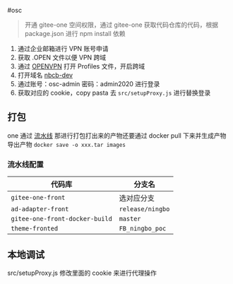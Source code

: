#osc 

> 开通 gitee-one 空间权限，通过 gitee-one 获取代码仓库的代码，根据 package.json 进行 npm install 依赖

1. 通过企业邮箱进行 VPN 账号申请
2. 获取 .OPEN 文件以便 VPN 跨域
3. 通过 [OPENVPN](https://openvpn.net/) 打开 Profiles 文件，开启跨域
4. 打开域名 [nbcb-dev](http://nbcb-dev.gitee.work/login)
5. 通过账号：osc-admin  密码：admin2020 进行登录
6. 获取对应的 cookie，copy pasta 去 `src/setupProxy.js` 进行替换登录

## 打包

one 通过 [流水线](https://osc.gitee.work/xly-poc/ONE/new-ipipe/pipelines/16754/history/1940298/stages/2699474/tasks/58205189?versions=497-1747950%2C979-1818381%2C1808-1940298&groupId=&viewId=ALL&projectUuid=&tabs=outputs) 那进行打包打出来的产物还要通过 docker pull 下来并生成产物
导出产物 `docker save -o xxx.tar images`

### 流水线配置

| **代码库**                        | **分支名**          |
| ------------------------------ | ---------------- |
| `gitee-one-front`              | 选对应分支            |
| `ad-adapter-front`             | `release/ningbo` |
| `gitee-one-front-docker-build` | `master`         |
| `theme-fronted`                | `FB_ningbo_poc`  |

## 本地调试

src/setupProxy.js 修改里面的 cookie 来进行代理操作